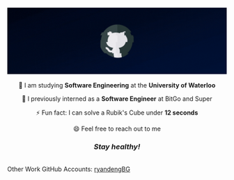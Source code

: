 ![Profile](https://github.com/ryandeng32/ryandeng32/blob/master/assets/profile_gif.gif)

<p align="center">📝 I am studying <strong>Software Engineering</strong> at the <strong>University of Waterloo</strong></p>

<p align="center">🔭 I previously interned as a <strong>Software Engineer</strong> at BitGo and Super</p>
<p align="center">⚡ Fun fact: I can solve a Rubik's Cube under <strong>12 seconds</strong></p>
<!-- <h3 align="center">Looking for an internship from September to December in 2023</h3> -->
<p align="center">😄 Feel free to reach out to me </p>

<h3 align="center"><i>Stay healthy!</i></h3>
<br/>
Other Work GitHub Accounts: <a href="https://github.com/ryandengBG">ryandengBG</a>


  

  

<!--
**ryandeng32/ryandeng32** is a ✨ _special_ ✨ repository because its `README.md` (this file) appears on your GitHub profile.

Here are some ideas to get you started:

- 🔭 I’m currently working on ...
- 🌱 I’m currently learning ...
- 👯 I’m looking to collaborate on ...
- 🤔 I’m looking for help with ...
- 💬 Ask me about ...
- 📫 How to reach me: ...
- 😄 Pronouns: ...
- ⚡ Fun fact: ...
-->
